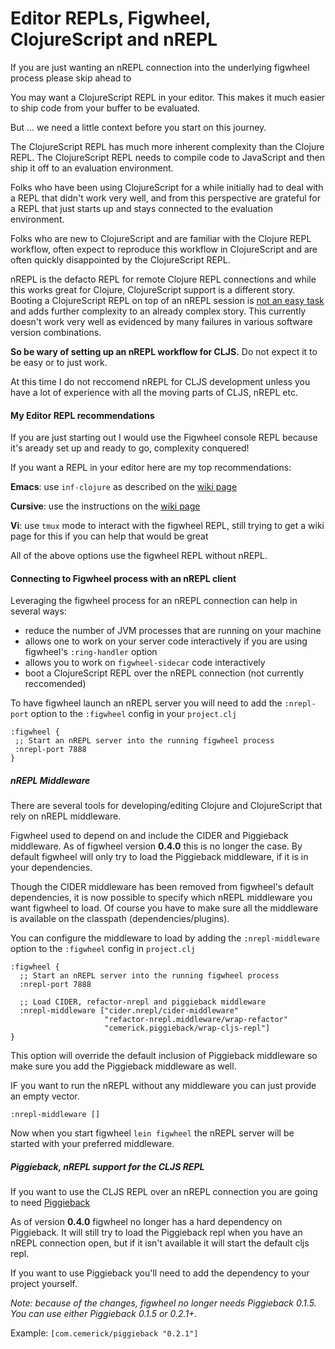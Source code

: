 # Editor REPLs, Figwheel, ClojureScript and nREPL

If you are just wanting an nREPL connection into the underlying
figwheel process please skip ahead to 


You may want a ClojureScript REPL in your editor. This makes it much
easier to ship code from your buffer to be evaluated.

But ... we need a little context before you start on this journey.

The ClojureScript REPL has much more inherent complexity than the
Clojure REPL. The ClojureScript REPL needs to compile code to
JavaScript and then ship it off to an evaluation environment.

Folks who have been using ClojureScript for a while initially had to
deal with a REPL that didn't work very well, and from this perspective
are grateful for a REPL that just starts up and stays connected to the
evaluation environment.

Folks who are new to ClojureScript and are familiar with the Clojure
REPL workflow, often expect to reproduce this workflow in ClojureScript
and are often quickly disappointed by the ClojureScript REPL.

nREPL is the defacto REPL for remote Clojure REPL connections and
while this works great for Clojure, ClojureScript support is a
different story. Booting a ClojureScript REPL on top of an nREPL
session is [not an easy
task](https://github.com/cemerick/piggieback/blob/master/src/cemerick/piggieback.clj)
and adds further complexity to an already complex story. This currently doesn't work very
well as evidenced by many failures in various software version
combinations.

**So be wary of setting up an nREPL workflow for CLJS.** Do not expect
it to be easy or to just work.

At this time I do not reccomend nREPL for CLJS development unless you
have a lot of experience with all the moving parts of CLJS, nREPL etc.

#### My Editor REPL recommendations

If you are just starting out I would use the Figwheel console REPL because it's
aready set up and ready to go, complexity conquered!

If you want a REPL in your editor here are my top recommendations:

**Emacs**:   use `inf-clojure` as described on the [wiki page](https://github.com/bhauman/lein-figwheel/wiki/Running-figwheel-with-Emacs-Inferior-Clojure-Interaction-Mode)

**Cursive**: use the instructions on the [wiki page](https://github.com/bhauman/lein-figwheel/wiki/Running-figwheel-in-a-Cursive-Clojure-REPL)

**Vi**:      use `tmux` mode to interact with the figwheel REPL, still trying to get a wiki page for this if you can help that would be great

All of the above options use the figwheel REPL without nREPL.

#### Connecting to Figwheel process with an nREPL client

Leveraging the figwheel process for an nREPL connection can help in several ways:

* reduce the number of JVM processes that are running on your machine
* allows one to work on your server code interactively if you are using figwheel's `:ring-handler` option
* allows you to work on `figwheel-sidecar` code interactively
* boot a ClojureScript REPL over the nREPL connection (not currently reccomended)

To have figwheel launch an nREPL server you will need to add the `:nrepl-port` option to the
`:figwheel` config in your `project.clj`
```
:figwheel {
 ;; Start an nREPL server into the running figwheel process
 :nrepl-port 7888
}
```

##### nREPL Middleware

There are several tools for developing/editing Clojure and
ClojureScript that rely on nREPL middleware.

Figwheel used to depend on and include the CIDER and Piggieback
middleware. As of figwheel version **0.4.0** this is no longer the
case. By default figwheel will only try to load the Piggieback
middleware, if it is in your dependencies.

Though the CIDER middleware has been removed from figwheel's default
dependencies, it is now possible to specify which nREPL middleware you
want figwheel to load. Of course you have to make sure all the
middleware is available on the classpath (dependencies/plugins).

You can configure the middleware to load by adding the `:nrepl-middleware`
option to the `:figwheel` config in `project.clj`
```
:figwheel {
  ;; Start an nREPL server into the running figwheel process
  :nrepl-port 7888
  
  ;; Load CIDER, refactor-nrepl and piggieback middleware
  :nrepl-middleware ["cider.nrepl/cider-middleware"
                     "refactor-nrepl.middleware/wrap-refactor"
                     "cemerick.piggieback/wrap-cljs-repl"]
}
```

This option will override the default inclusion of Piggieback
middleware so make sure you add the Piggieback middleware as well.

IF you want to run the nREPL without any middleware you can just
provide an empty vector.
```
:nrepl-middleware []
```

Now when you start figwheel `lein figwheel` the nREPL server will be
started with your preferred middleware.

##### Piggieback, nREPL support for the CLJS REPL

If you want to use the CLJS REPL over an nREPL connection you are
going to need [Piggieback](https://github.com/cemerick/piggieback)

As of version **0.4.0** figwheel no longer has a hard dependency on
Piggieback. It will still try to load the Piggieback repl when you have
an nREPL connection open, but if it isn't available it will start the
default cljs repl.

If you want to use Piggieback you'll need to add the dependency to your
project yourself.

*Note: because of the changes, figwheel no longer needs Piggieback 0.1.5.*
*You can use either Piggieback 0.1.5 or 0.2.1+.*

Example: `[com.cemerick/piggieback "0.2.1"]`






